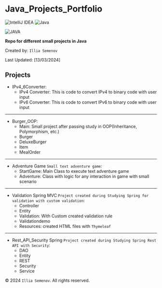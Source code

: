 # Java_Projects_Portfolio
![IntelliJ IDEA](https://img.shields.io/badge/IntelliJIDEA-000000.svg?style=for-the-badge&logo=intellij-idea&logoColor=white)
![Java](https://img.shields.io/badge/java-%23ED8B00.svg?style=for-the-badge&logo=openjdk&logoColor=white)

![JAVA](https://cdn.clever-cloud.com/uploads/2023/06/java.svg)

**Repo for different small projects in Java**

Created by: `Illia Semenov`

Last Updated: [13/03/2024]

## Projects

* IPv4_6Converter:
  - IPv4 Converter: This is code to convert IPv4 to binary code with user input
  - IPv6 Converter: This is code to convert IPv6 to binary code with user input
- - - 
* Burger_OOP:
  - Main: Small project after passing study in OOP(Inheritance, Polymorphism, etc.)
  - Burger
  - DeluxeBurger
  - Item
  - MealOrder
- - -
* Adventure Game `Small text adventure game`:
  - StartGame: Main Class to execute text adventure game
  - Adventure: Class with logic for any interaction in game with small scenario
- - -
* Validation Spring MVC `Project created during Studying Spring for validation with custom validation`:
  - Controller
  - Entity
  - Validation: With Custom created validation rule
  - Validationdemo
  - Resources: created HTML files with `Thymeleaf`
- - -
* Rest_API_Security Spring `Project created during Studying Spring Rest API with Security`:
  - DAO
  - Entity
  - REST
  - Security
  - Service


© 2024 `Illia Semenov`. All rights reserved.